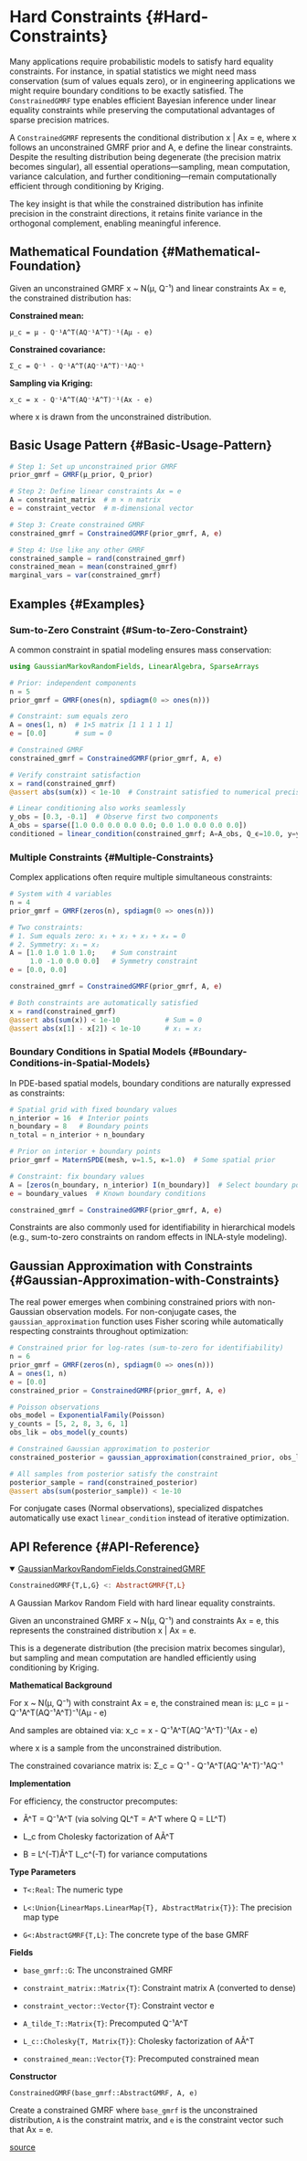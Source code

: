 
# Hard Constraints {#Hard-Constraints}

Many applications require probabilistic models to satisfy hard equality constraints. For instance, in spatial statistics we might need mass conservation (sum of values equals zero), or in engineering applications we might require boundary conditions to be exactly satisfied. The `ConstrainedGMRF` type enables efficient Bayesian inference under linear equality constraints while preserving the computational advantages of sparse precision matrices.

A `ConstrainedGMRF` represents the conditional distribution x | Ax = e, where x follows an unconstrained GMRF prior and A, e define the linear constraints. Despite the resulting distribution being degenerate (the precision matrix becomes singular), all essential operations—sampling, mean computation, variance calculation, and further conditioning—remain computationally efficient through conditioning by Kriging.

The key insight is that while the constrained distribution has infinite precision in the constraint directions, it retains finite variance in the orthogonal complement, enabling meaningful inference.

## Mathematical Foundation {#Mathematical-Foundation}

Given an unconstrained GMRF x ~ N(μ, Q⁻¹) and linear constraints Ax = e, the constrained distribution has:

**Constrained mean:**

```
μ_c = μ - Q⁻¹A^T(AQ⁻¹A^T)⁻¹(Aμ - e)
```


**Constrained covariance:**

```
Σ_c = Q⁻¹ - Q⁻¹A^T(AQ⁻¹A^T)⁻¹AQ⁻¹
```


**Sampling via Kriging:**

```
x_c = x - Q⁻¹A^T(AQ⁻¹A^T)⁻¹(Ax - e)
```


where x is drawn from the unconstrained distribution.

## Basic Usage Pattern {#Basic-Usage-Pattern}

```julia
# Step 1: Set up unconstrained prior GMRF
prior_gmrf = GMRF(μ_prior, Q_prior)

# Step 2: Define linear constraints Ax = e
A = constraint_matrix  # m × n matrix
e = constraint_vector  # m-dimensional vector

# Step 3: Create constrained GMRF
constrained_gmrf = ConstrainedGMRF(prior_gmrf, A, e)

# Step 4: Use like any other GMRF
constrained_sample = rand(constrained_gmrf)
constrained_mean = mean(constrained_gmrf)
marginal_vars = var(constrained_gmrf)
```


## Examples {#Examples}

### Sum-to-Zero Constraint {#Sum-to-Zero-Constraint}

A common constraint in spatial modeling ensures mass conservation:

```julia
using GaussianMarkovRandomFields, LinearAlgebra, SparseArrays

# Prior: independent components
n = 5
prior_gmrf = GMRF(ones(n), spdiagm(0 => ones(n)))

# Constraint: sum equals zero
A = ones(1, n)  # 1×5 matrix [1 1 1 1 1]
e = [0.0]       # sum = 0

# Constrained GMRF
constrained_gmrf = ConstrainedGMRF(prior_gmrf, A, e)

# Verify constraint satisfaction
x = rand(constrained_gmrf)
@assert abs(sum(x)) < 1e-10  # Constraint satisfied to numerical precision

# Linear conditioning also works seamlessly
y_obs = [0.3, -0.1]  # Observe first two components
A_obs = sparse([1.0 0.0 0.0 0.0 0.0; 0.0 1.0 0.0 0.0 0.0])
conditioned = linear_condition(constrained_gmrf; A=A_obs, Q_ϵ=10.0, y=y_obs)
```


### Multiple Constraints {#Multiple-Constraints}

Complex applications often require multiple simultaneous constraints:

```julia
# System with 4 variables
n = 4
prior_gmrf = GMRF(zeros(n), spdiagm(0 => ones(n)))

# Two constraints:
# 1. Sum equals zero: x₁ + x₂ + x₃ + x₄ = 0  
# 2. Symmetry: x₁ = x₂
A = [1.0 1.0 1.0 1.0;    # Sum constraint
     1.0 -1.0 0.0 0.0]   # Symmetry constraint
e = [0.0, 0.0]

constrained_gmrf = ConstrainedGMRF(prior_gmrf, A, e)

# Both constraints are automatically satisfied
x = rand(constrained_gmrf)
@assert abs(sum(x)) < 1e-10           # Sum = 0
@assert abs(x[1] - x[2]) < 1e-10      # x₁ = x₂
```


### Boundary Conditions in Spatial Models {#Boundary-Conditions-in-Spatial-Models}

In PDE-based spatial models, boundary conditions are naturally expressed as constraints:

```julia
# Spatial grid with fixed boundary values
n_interior = 16  # Interior points
n_boundary = 8   # Boundary points  
n_total = n_interior + n_boundary

# Prior on interior + boundary points
prior_gmrf = MaternSPDE(mesh, ν=1.5, κ=1.0)  # Some spatial prior

# Constraint: fix boundary values
A = [zeros(n_boundary, n_interior) I(n_boundary)]  # Select boundary points
e = boundary_values  # Known boundary conditions

constrained_gmrf = ConstrainedGMRF(prior_gmrf, A, e)
```


Constraints are also commonly used for identifiability in hierarchical models (e.g., sum-to-zero constraints on random effects in INLA-style modeling).

## Gaussian Approximation with Constraints {#Gaussian-Approximation-with-Constraints}

The real power emerges when combining constrained priors with non-Gaussian observation models. For non-conjugate cases, the `gaussian_approximation` function uses Fisher scoring while automatically respecting constraints throughout optimization:

```julia
# Constrained prior for log-rates (sum-to-zero for identifiability)
n = 6
prior_gmrf = GMRF(zeros(n), spdiagm(0 => ones(n)))
A = ones(1, n)
e = [0.0]
constrained_prior = ConstrainedGMRF(prior_gmrf, A, e)

# Poisson observations
obs_model = ExponentialFamily(Poisson)
y_counts = [5, 2, 8, 3, 6, 1]
obs_lik = obs_model(y_counts)

# Constrained Gaussian approximation to posterior
constrained_posterior = gaussian_approximation(constrained_prior, obs_lik)

# All samples from posterior satisfy the constraint
posterior_sample = rand(constrained_posterior)
@assert abs(sum(posterior_sample)) < 1e-10
```


For conjugate cases (Normal observations), specialized dispatches automatically use exact `linear_condition` instead of iterative optimization.

## API Reference {#API-Reference}
<details class='jldocstring custom-block' open>
<summary><a id='GaussianMarkovRandomFields.ConstrainedGMRF' href='#GaussianMarkovRandomFields.ConstrainedGMRF'><span class="jlbinding">GaussianMarkovRandomFields.ConstrainedGMRF</span></a> <Badge type="info" class="jlObjectType jlType" text="Type" /></summary>



```julia
ConstrainedGMRF{T,L,G} <: AbstractGMRF{T,L}
```


A Gaussian Markov Random Field with hard linear equality constraints.

Given an unconstrained GMRF x ~ N(μ, Q⁻¹) and constraints Ax = e, this represents the constrained distribution x | Ax = e.

This is a degenerate distribution (the precision matrix becomes singular), but sampling and mean computation are handled efficiently using conditioning by Kriging.

**Mathematical Background**

For x ~ N(μ, Q⁻¹) with constraint Ax = e, the constrained mean is:     μ_c = μ - Q⁻¹A^T(AQ⁻¹A^T)⁻¹(Aμ - e)

And samples are obtained via:     x_c = x - Q⁻¹A^T(AQ⁻¹A^T)⁻¹(Ax - e)

where x is a sample from the unconstrained distribution.

The constrained covariance matrix is:     Σ_c = Q⁻¹ - Q⁻¹A^T(AQ⁻¹A^T)⁻¹AQ⁻¹

**Implementation**

For efficiency, the constructor precomputes:
- Ã^T = Q⁻¹A^T (via solving QL^T = A^T where Q = LL^T)
  
- L_c from Cholesky factorization of AÃ^T
  
- B = L^(-T)Ã^T L_c^(-T) for variance computations
  

**Type Parameters**
- `T<:Real`: The numeric type
  
- `L<:Union{LinearMaps.LinearMap{T}, AbstractMatrix{T}}`: The precision map type
  
- `G<:AbstractGMRF{T,L}`: The concrete type of the base GMRF
  

**Fields**
- `base_gmrf::G`: The unconstrained GMRF
  
- `constraint_matrix::Matrix{T}`: Constraint matrix A (converted to dense)
  
- `constraint_vector::Vector{T}`: Constraint vector e
  
- `A_tilde_T::Matrix{T}`: Precomputed Q⁻¹A^T
  
- `L_c::Cholesky{T, Matrix{T}}`: Cholesky factorization of AÃ^T
  
- `constrained_mean::Vector{T}`: Precomputed constrained mean
  

**Constructor**

```
ConstrainedGMRF(base_gmrf::AbstractGMRF, A, e)
```


Create a constrained GMRF where `base_gmrf` is the unconstrained distribution, `A` is the constraint matrix, and `e` is the constraint vector such that Ax = e.


<Badge type="info" class="source-link" text="source"><a href="https://github.com/timweiland/GaussianMarkovRandomFields.jl/blob/dd37657e514bd21cd5478fa815e8a9868bc1d839/src/arithmetic/constrained.jl#L9-L58" target="_blank" rel="noreferrer">source</a></Badge>

</details>

